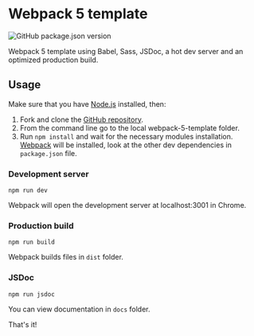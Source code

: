 # Webpack 5 template
![GitHub package.json version](https://img.shields.io/github/package-json/v/marcellosurdi/webpack5)

Webpack 5 template using Babel, Sass, JSDoc, a hot dev server and an optimized production build.

## Usage
Make sure that you have [Node.js](http://nodejs.org/) installed, then:
1. Fork and clone the [GitHub repository](https://github.com/marcellosurdi/webpack5).
2. From the command line go to the local webpack-5-template folder.
3. Run `npm install` and wait for the necessary modules installation. [Webpack](https://webpack.js.org/guides/installation/#root) will be installed, look at the other dev dependencies in `package.json` file.

### Development server
```
npm run dev
```
Webpack will open the development server at localhost:3001 in Chrome.

### Production build
```
npm run build
```
Webpack builds files in `dist` folder.

### JSDoc
```
npm run jsdoc
```
 You can view documentation in `docs` folder.

 That's it!
